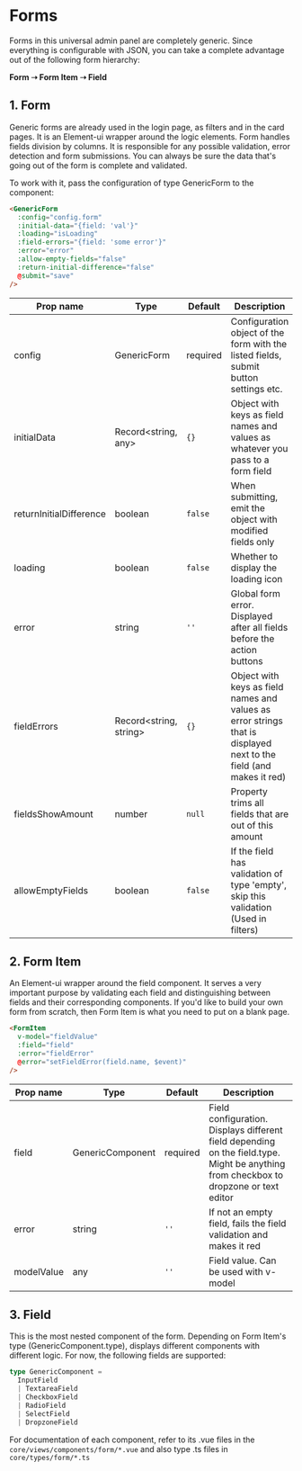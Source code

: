 # Forms

Forms in this universal admin panel are completely generic. Since everything is configurable with JSON,
you can take a complete advantage out of the following form hierarchy:

**Form ➝ Form Item ➝ Field**

## 1. Form

Generic forms are already used in the login page, as filters and in the card pages.
It is an Element-ui wrapper around the logic elements. Form handles fields division
by columns. It is responsible for any possible validation, error detection and form
submissions. You can always be sure the data that's going out of the form is complete
and validated.

To work with it, pass the configuration of type GenericForm to the component:

```html
<GenericForm
  :config="config.form"
  :initial-data="{field: 'val'}"
  :loading="isLoading"
  :field-errors="{field: 'some error'}"
  :error="error"
  :allow-empty-fields="false"
  :return-initial-difference="false"
  @submit="save"
/>
```

| Prop name               | Type                   | Default    | Description                                                                                                        |
|-------------------------|------------------------|------------|--------------------------------------------------------------------------------------------------------------------|
| config                  | GenericForm            | required   | Configuration object of the form with the listed fields, submit button settings etc.                               |
| initialData             | Record<string, any>    | `{}`       | Object with keys as field names and values as whatever you pass to a form field                                    |
| returnInitialDifference | boolean                | `false`    | When submitting, emit the object with modified fields only                                                         |
| loading                 | boolean                | `false`    | Whether to display the loading icon                                                                                |
| error                   | string                 | `''`       | Global form error. Displayed after all fields before the action buttons                                            |
| fieldErrors             | Record<string, string> | `{}`       | Object with keys as field names and values as error strings that is displayed next to the field (and makes it red) |
| fieldsShowAmount        | number                 | `null`     | Property trims all fields that are out of this amount                                                              |
| allowEmptyFields        | boolean                | `false`    | If the field has validation of type 'empty', skip this validation (Used in filters)                                |

## 2. Form Item

An Element-ui wrapper around the field component. It serves a very important purpose
by validating each field and distinguishing between fields and their corresponding
components. If you'd like to build your own form from scratch, then Form Item is what
you need to put on a blank page.

```html
<FormItem
  v-model="fieldValue"
  :field="field"
  :error="fieldError"
  @error="setFieldError(field.name, $event)"
/>
```

| Prop name  | Type             | Default    | Description                                                                                                                           |
|------------|------------------|------------|---------------------------------------------------------------------------------------------------------------------------------------|
| field      | GenericComponent | required   | Field configuration. Displays different field depending on the field.type. Might be anything from checkbox to dropzone or text editor |
| error      | string           | `''`       | If not an empty field, fails the field validation and makes it red                                                                    |
| modelValue | any              | `''`       | Field value. Can be used with v-model                                                                                                 |

## 3. Field

This is the most nested component of the form. Depending on Form Item's type (GenericComponent.type),
displays different components with different logic. For now, the following fields are supported:

```ts
type GenericComponent =
  InputField
  | TextareaField
  | CheckboxField
  | RadioField
  | SelectField
  | DropzoneField
```

For documentation of each component, refer to its .vue files in the `core/views/components/form/*.vue` and also type
.ts files in `core/types/form/*.ts`
